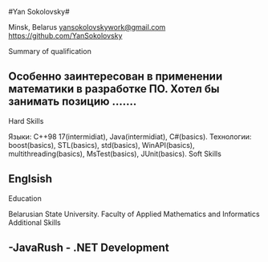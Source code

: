 #Yan Sokolovsky#

Minsk, Belarus
yansokolovskywork@gmail.com      
https://github.com/YanSokolovsky

Summary of qualification

Особенно заинтересован в применении математики в разработке ПО.  Хотел бы занимать позицию ……. 
-------------------------------------------------------------------------------------------------------------------------------------
Hard Skills

Языки: C++98 17(intermidiat), Java(intermidiat), C#(basics).
Технологии: boost(basics), STL(basics), std(basics), WinAPI(basics), multithreading(basics), MsTest(basics), JUnit(basics).
Soft Skills

Englsish
-------------------------------------------------------------------------------------------------------------------------------
Education

Belarusian State University. Faculty of Applied Mathematics and Informatics
Additional Skills

-JavaRush
-<EPAM> .NET Development
-------------------------------------------------------------------------------------------------------------------------------------




